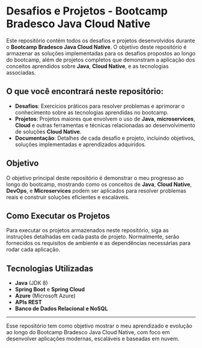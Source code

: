 # Desafios e Projetos - Bootcamp Bradesco Java Cloud Native

Este repositório contém todos os desafios e projetos desenvolvidos durante o **Bootcamp Bradesco Java Cloud Native**. O objetivo deste repositório é armazenar as soluções implementadas para os desafios propostos ao longo do bootcamp, além de projetos completos que demonstram a aplicação dos conceitos aprendidos sobre **Java**, **Cloud Native**, e as tecnologias associadas.

## O que você encontrará neste repositório:

- **Desafios**: Exercícios práticos para resolver problemas e aprimorar o conhecimento sobre as tecnologias aprendidas no bootcamp.
- **Projetos**: Projetos maiores que envolvem o uso de **Java**, **microservices**, **Cloud** e outras ferramentas e técnicas relacionadas ao desenvolvimento de soluções **Cloud Native**.
- **Documentação**: Detalhes de cada desafio e projeto, incluindo objetivos, soluções implementadas e aprendizados adquiridos.

## Objetivo

O objetivo principal deste repositório é demonstrar o meu progresso ao longo do bootcamp, mostrando como os conceitos de **Java**, **Cloud Native**, **DevOps**, e **Microservices** podem ser aplicados para resolver problemas reais e construir soluções eficientes e escaláveis.

## Como Executar os Projetos

Para executar os projetos armazenados neste repositório, siga as instruções detalhadas em cada pasta de projeto. Normalmente, serão fornecidos os requisitos de ambiente e as dependências necessárias para rodar cada aplicação.

## Tecnologias Utilizadas

- **Java** (JDK 8)
- **Spring Boot** e **Spring Cloud**
- **Azure** (Microsoft Azure)
- **APIs REST**
- **Banco de Dados Relacional e NoSQL**

---

Esse repositório tem como objetivo mostrar o meu aprendizado e evolução ao longo do Bootcamp Bradesco Java Cloud Native, com foco em desenvolver aplicações modernas, escaláveis e baseadas em nuvem.
